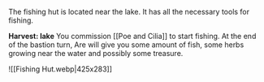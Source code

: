 The fishing hut is located near the lake. It has all the necessary tools for fishing.

**Harvest: lake** You commission [[Poe and Cilia]] to start fishing. At the end of the bastion turn, Are will give you some amount of fish, some herbs growing near the water and possibly some treasure.

![[Fishing Hut.webp|425x283]]